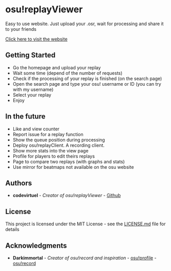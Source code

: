 # osu!replayViewer
Easy to use website. Just upload your .osr, wait for processing and share it to your friends

[Click here to visit the website](https://osureplayviewer.xyz/) 

## Getting Started

* Go the homepage and upload your replay
* Wait some time (depend of the number of requests)
* Check if the processing of your replay is finished (on the search page)
* Open the search page and type your osu! username or ID (you can try with my username)
* Select your replay
* Enjoy 

## In the future
* Like and view counter
* Report issue for a replay function
* Show the queue position during processing
* Deploy osu!replayClient. A recording client.
* Show more stats into the view page
* Profile for players to edit theirs replays 
* Page to compare two replays (with graphs and stats)
* Use mirror for beatmaps not available on the osu website

## Authors

* **codevirtuel** - *Creator of osu!replayViewer* - [Github](https://github.com/codevirtuel)

## License

This project is licensed under the MIT License - see the [LICENSE.md](LICENSE.md) file for details

## Acknowledgments

* **Darkimmortal** - *Creator of osu!record and inspiration* - [osu!profile](https://osu.ppy.sh/u/10886) - [osu!record](https://osurecord.weeaboo.com)
